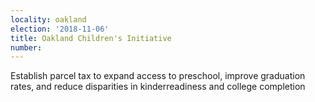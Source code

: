 ```yaml
---
locality: oakland
election: '2018-11-06'
title: Oakland Children's Initiative
number: 
---
```

Establish parcel tax to expand access to preschool, improve graduation rates, and reduce disparities in kinderreadiness and college completion
